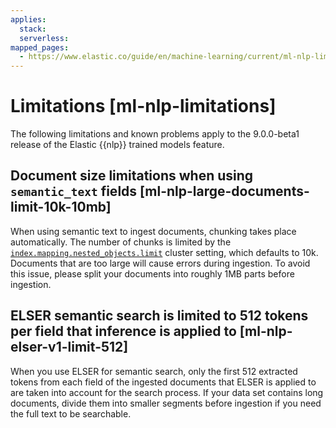 ```yaml
---
applies:
  stack:
  serverless:
mapped_pages:
  - https://www.elastic.co/guide/en/machine-learning/current/ml-nlp-limitations.html
---
```


# Limitations [ml-nlp-limitations]

The following limitations and known problems apply to the 9.0.0-beta1 release of the Elastic {{nlp}} trained models feature.

## Document size limitations when using `semantic_text` fields [ml-nlp-large-documents-limit-10k-10mb]

When using semantic text to ingest documents, chunking takes place automatically. The number of chunks is limited by the [`index.mapping.nested_objects.limit`](asciidocalypse://docs/elasticsearch/docs/reference/elasticsearch/index-settings/mapping-limit-settings.md) cluster setting, which defaults to 10k. Documents that are too large will cause errors during ingestion. To avoid this issue, please split your documents into roughly 1MB parts before ingestion.

## ELSER semantic search is limited to 512 tokens per field that inference is applied to [ml-nlp-elser-v1-limit-512]

When you use ELSER for semantic search, only the first 512 extracted tokens from each field of the ingested documents that ELSER is applied to are taken into account for the search process. If your data set contains long documents, divide them into smaller segments before ingestion if you need the full text to be searchable.
